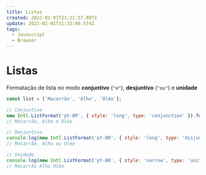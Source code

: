 ```yaml
---
title: Listas
created: 2022-02-01T21:21:57.897Z
update: 2022-02-01T21:33:08.574Z
tags:
  - Javascript
  - Browser
---
```


# Listas

Formatação de lista no modo **conjuntivo** (`"e"`), **desjuntivo** (`"ou"`) e **unidade**

```javascript
const list = ['Macarrão', 'Alho', 'Oléo'];

// Conjuntivo
new Intl.ListFormat('pt-BR', { style: 'long', type: 'conjunction' }).format(list);
// Macarrão, Alho e Oléo

// Desjuntivo
console.log(new Intl.ListFormat('pt-BR', { style: 'long', type: 'disjunction' }).format(list));
// Macarrão, Alho ou Oléo

// Unidade
console.log(new Intl.ListFormat('pt-BR', { style: 'narrow', type: 'unit' }).format(list));
// Macarrão Alho Oléo
```